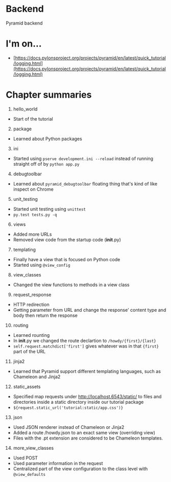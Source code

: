 # Backend
Pyramid backend

# I'm on...
- [https://docs.pylonsproject.org/projects/pyramid/en/latest/quick_tutorial/logging.html](https://docs.pylonsproject.org/projects/pyramid/en/latest/quick_tutorial/logging.html)

# Chapter summaries
1. hello_world
- Start of the tutorial

2. package
- Learned about Python packages

3. ini
- Started using `pserve development.ini --reload` instead of running straight off of by `python app.py`

4. debugtoolbar
- Learned about `pyramid_debugtoolbar` floating thing that's kind of like inspect on Chrome

5. unit_testing
- Started unit testing using `unittest`
- `py.test tests.py -q`

6. views
- Added more URLs
- Removed view code from the startup code (__init__.py)

7. templating
- Finally have a view that is focused on Python code
- Started using `@view_config`

8. view_classes
- Changed the view functions to methods in a view class

9. request_response
- HTTP redirection
- Getting parameter from URL and change the response' content type and body then return the response

10. routing
- Learned rounting
- In __init__.py we changed the route declartion to `/howdy/{first}/{last}`
- `self.request.matchdict['first']` gives whatever was in that `{first}` part of the URL

11. jinja2
- Learned that Pyramid support different templating languages, such as Chameleon and Jinja2

12. static_assets
- Specified map requests under http://localhost.6543/static/ to files and directories inside a static directory inside our tutorial package
- `${request.static_url('tutorial:static/app.css')}`

13. json
- Used JSON renderer instead of Chameleon or Jinja2
- Added a route /howdy.json to an exact same view (overriding view)
- Files with the .pt extension are considered to be Chameleon templates.

14. more_view_classes
- Used POST
- Used parameter information in the request
- Centralized part of the view configuration to the class level with `@view_defaults`
